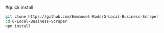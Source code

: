 #quick install 
```bash
git clone https://github.com/Emmanuel-Rods/G-Local-Business-Scraper
cd G-Local-Business-Scraper
npm install 
```
